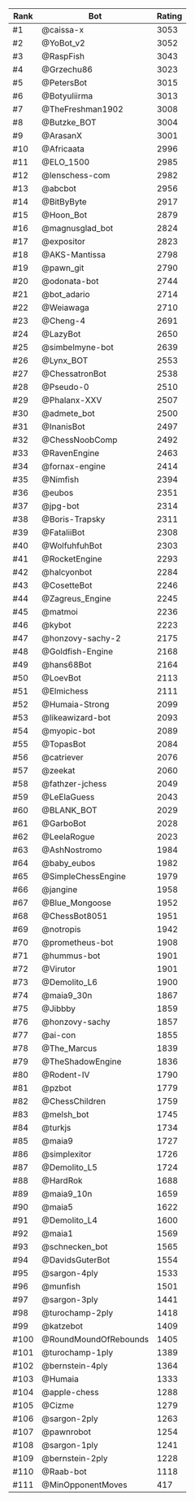 Rank|Bot|Rating
---|---|---
#1|@caissa-x|3053
#2|@YoBot_v2|3052
#3|@RaspFish|3043
#4|@Grzechu86|3023
#5|@PetersBot|3015
#6|@Botyuliirma|3013
#7|@TheFreshman1902|3008
#8|@Butzke_BOT|3004
#9|@ArasanX|3001
#10|@Africaata|2996
#11|@ELO_1500|2985
#12|@lenschess-com|2982
#13|@abcbot|2956
#14|@BitByByte|2917
#15|@Hoon_Bot|2879
#16|@magnusglad_bot|2824
#17|@expositor|2823
#18|@AKS-Mantissa|2798
#19|@pawn_git|2790
#20|@odonata-bot|2744
#21|@bot_adario|2714
#22|@Weiawaga|2710
#23|@Cheng-4|2691
#24|@LazyBot|2650
#25|@simbelmyne-bot|2639
#26|@Lynx_BOT|2553
#27|@ChessatronBot|2538
#28|@Pseudo-0|2510
#29|@Phalanx-XXV|2507
#30|@admete_bot|2500
#31|@InanisBot|2497
#32|@ChessNoobComp|2492
#33|@RavenEngine|2463
#34|@fornax-engine|2414
#35|@Nimfish|2394
#36|@eubos|2351
#37|@jpg-bot|2314
#38|@Boris-Trapsky|2311
#39|@FataliiBot|2308
#40|@WolfuhfuhBot|2303
#41|@RocketEngine|2293
#42|@halcyonbot|2284
#43|@CosetteBot|2246
#44|@Zagreus_Engine|2245
#45|@matmoi|2236
#46|@kybot|2223
#47|@honzovy-sachy-2|2175
#48|@Goldfish-Engine|2168
#49|@hans68Bot|2164
#50|@LoevBot|2113
#51|@Elmichess|2111
#52|@Humaia-Strong|2099
#53|@likeawizard-bot|2093
#54|@myopic-bot|2089
#55|@TopasBot|2084
#56|@catriever|2076
#57|@zeekat|2060
#58|@fathzer-jchess|2049
#59|@LeElaGuess|2043
#60|@BLANK_BOT|2029
#61|@GarboBot|2028
#62|@LeelaRogue|2023
#63|@AshNostromo|1984
#64|@baby_eubos|1982
#65|@SimpleChessEngine|1979
#66|@jangine|1958
#67|@Blue_Mongoose|1952
#68|@ChessBot8051|1951
#69|@notropis|1942
#70|@prometheus-bot|1908
#71|@hummus-bot|1901
#72|@Virutor|1901
#73|@Demolito_L6|1900
#74|@maia9_30n|1867
#75|@Jibbby|1859
#76|@honzovy-sachy|1857
#77|@ai-con|1855
#78|@The_Marcus|1839
#79|@TheShadowEngine|1836
#80|@Rodent-IV|1790
#81|@pzbot|1779
#82|@ChessChildren|1759
#83|@melsh_bot|1745
#84|@turkjs|1734
#85|@maia9|1727
#86|@simplexitor|1726
#87|@Demolito_L5|1724
#88|@HardRok|1688
#89|@maia9_10n|1659
#90|@maia5|1622
#91|@Demolito_L4|1600
#92|@maia1|1569
#93|@schnecken_bot|1565
#94|@DavidsGuterBot|1554
#95|@sargon-4ply|1533
#96|@munfish|1501
#97|@sargon-3ply|1441
#98|@turochamp-2ply|1418
#99|@katzebot|1409
#100|@RoundMoundOfRebounds|1405
#101|@turochamp-1ply|1389
#102|@bernstein-4ply|1364
#103|@Humaia|1333
#104|@apple-chess|1288
#105|@Cizme|1279
#106|@sargon-2ply|1263
#107|@pawnrobot|1254
#108|@sargon-1ply|1241
#109|@bernstein-2ply|1228
#110|@Raab-bot|1118
#111|@MinOpponentMoves|417
